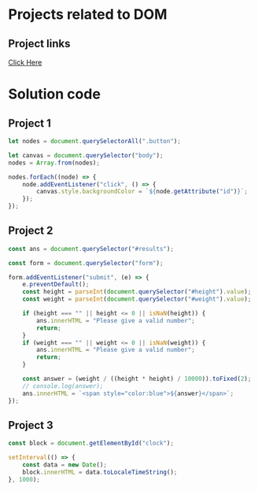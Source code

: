 # Projects related to DOM

## Project links

[Click Here](https://stackblitz.com/edit/dom-project-chaiaurcode-xwmnhx?file=index.html)

# Solution code

## Project 1

```javascript
let nodes = document.querySelectorAll(".button");

let canvas = document.querySelector("body");
nodes = Array.from(nodes);

nodes.forEach((node) => {
	node.addEventListener("click", () => {
		canvas.style.backgroundColor = `${node.getAttribute("id")}`;
	});
});
```

## Project 2

```javascript
const ans = document.querySelector("#results");

const form = document.querySelector("form");

form.addEventListener("submit", (e) => {
	e.preventDefault();
	const height = parseInt(document.querySelector("#height").value);
	const weight = parseInt(document.querySelector("#weight").value);

	if (height === "" || height <= 0 || isNaN(height)) {
		ans.innerHTML = "Please give a valid number";
		return;
	}
	if (weight === "" || weight <= 0 || isNaN(weight)) {
		ans.innerHTML = "Please give a valid number";
		return;
	}

	const answer = (weight / ((height * height) / 10000)).toFixed(2);
	// console.log(answer);
	ans.innerHTML = `<span style="color:blue">${answer}</span>`;
});
```

## Project 3

```javascript
const block = document.getElementById("clock");

setInterval(() => {
	const data = new Date();
	block.innerHTML = data.toLocaleTimeString();
}, 1000);
```
